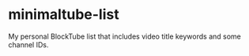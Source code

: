 # minimaltube-list
My personal BlockTube list that includes video title keywords and some channel IDs.
